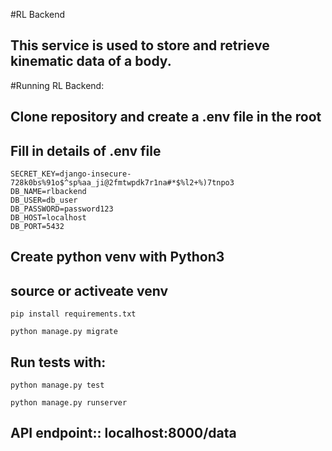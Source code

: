 #RL Backend

## This service is used to store and retrieve kinematic data of a body.


#Running RL Backend:

## Clone repository and create a .env file in the root


## Fill in details of .env file

```
SECRET_KEY=django-insecure-728k0bs%91o$^sp%aa_ji@2fmtwpdk7r1na#*$%l2+%)7tnpo3
DB_NAME=rlbackend
DB_USER=db_user
DB_PASSWORD=password123
DB_HOST=localhost
DB_PORT=5432
```

## Create python venv with Python3

## source or activeate venv

```
pip install requirements.txt

python manage.py migrate
```

## Run tests with:

```
python manage.py test

python manage.py runserver

```



## API endpoint:: localhost:8000/data
